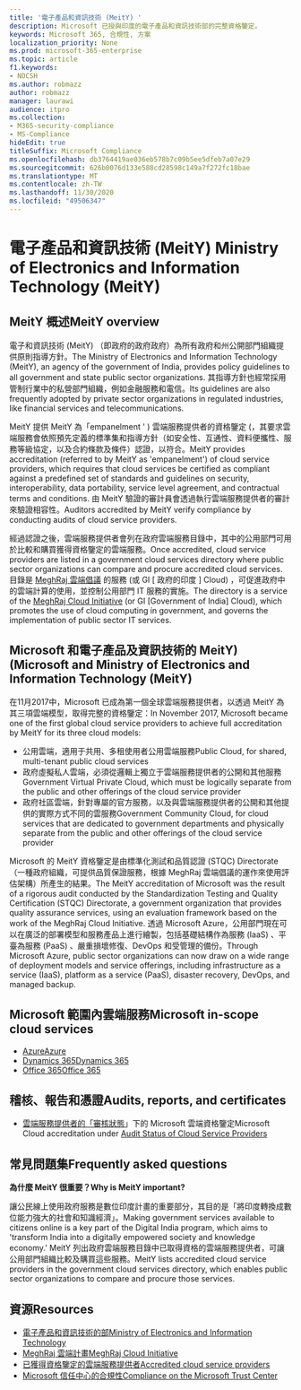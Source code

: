 ```yaml
---
title: '電子產品和資訊技術 (MeitY) '
description: Microsoft 已授與印度的電子產品和資訊技術部的完整資格鑒定。
keywords: Microsoft 365, 合規性, 方案
localization_priority: None
ms.prod: microsoft-365-enterprise
ms.topic: article
f1.keywords:
- NOCSH
ms.author: robmazz
author: robmazz
manager: laurawi
audience: itpro
ms.collection:
- M365-security-compliance
- MS-Compliance
hideEdit: true
titleSuffix: Microsoft Compliance
ms.openlocfilehash: db3764419ae036eb578b7c09b5ee5dfeb7a07e29
ms.sourcegitcommit: 626b0076d133e588cd28598c149a7f272fc18bae
ms.translationtype: MT
ms.contentlocale: zh-TW
ms.lasthandoff: 11/30/2020
ms.locfileid: "49506347"
---
```

# <a name="ministry-of-electronics-and-information-technology-meity"></a><span data-ttu-id="12d7b-104">電子產品和資訊技術 (MeitY) </span><span class="sxs-lookup"><span data-stu-id="12d7b-104">Ministry of Electronics and Information Technology (MeitY)</span></span>

## <a name="meity-overview"></a><span data-ttu-id="12d7b-105">MeitY 概述</span><span class="sxs-lookup"><span data-stu-id="12d7b-105">MeitY overview</span></span>

<span data-ttu-id="12d7b-106">電子和資訊技術 (MeitY) （即政府的政府政府）為所有政府和州公開部門組織提供原則指導方針。</span><span class="sxs-lookup"><span data-stu-id="12d7b-106">The Ministry of Electronics and Information Technology (MeitY), an agency of the government of India, provides policy guidelines to all government and state public sector organizations.</span></span> <span data-ttu-id="12d7b-107">其指導方針也經常採用管制行業中的私營部門組織，例如金融服務和電信。</span><span class="sxs-lookup"><span data-stu-id="12d7b-107">Its guidelines are also frequently adopted by private sector organizations in regulated industries, like financial services and telecommunications.</span></span>

<span data-ttu-id="12d7b-108">MeitY 提供 MeitY 為「empanelment ' ) 雲端服務提供者的資格鑒定 (，其要求雲端服務會依照預先定義的標準集和指導方針（如安全性、互通性、資料便攜性、服務等級協定，以及合約條款及條件）認證，以符合。</span><span class="sxs-lookup"><span data-stu-id="12d7b-108">MeitY provides accreditation (referred to by MeitY as 'empanelment') of cloud service providers, which requires that cloud services be certified as compliant against a predefined set of standards and guidelines on security, interoperability, data portability, service level agreement, and contractual terms and conditions.</span></span> <span data-ttu-id="12d7b-109">由 MeitY 驗證的審計員會透過執行雲端服務提供者的審計來驗證相容性。</span><span class="sxs-lookup"><span data-stu-id="12d7b-109">Auditors accredited by MeitY verify compliance by conducting audits of cloud service providers.</span></span>

<span data-ttu-id="12d7b-110">經過認證之後，雲端服務提供者會列在政府雲端服務目錄中，其中的公用部門可用於比較和購買獲得資格鑒定的雲端服務。</span><span class="sxs-lookup"><span data-stu-id="12d7b-110">Once accredited, cloud service providers are listed in a government cloud services directory where public sector organizations can compare and procure accredited cloud services.</span></span> <span data-ttu-id="12d7b-111">目錄是 [MeghRaj 雲端倡議](https://meity.gov.in/content/gi-cloud-meghraj) 的服務 (或 GI \[ 政府的印度 \] Cloud) ，可促進政府中的雲端計算的使用，並控制公用部門 IT 服務的實施。</span><span class="sxs-lookup"><span data-stu-id="12d7b-111">The directory is a service of the [MeghRaj Cloud Initiative](https://meity.gov.in/content/gi-cloud-meghraj) (or GI \[Government of India\] Cloud), which promotes the use of cloud computing in government, and governs the implementation of public sector IT services.</span></span>

## <a name="microsoft-and-ministry-of-electronics-and-information-technology-meity"></a><span data-ttu-id="12d7b-112">Microsoft 和電子產品及資訊技術的 MeitY)  (</span><span class="sxs-lookup"><span data-stu-id="12d7b-112">Microsoft and Ministry of Electronics and Information Technology (MeitY)</span></span>

<span data-ttu-id="12d7b-113">在11月2017中，Microsoft 已成為第一個全球雲端服務提供者，以透過 MeitY 為其三項雲端模型，取得完整的資格鑒定：</span><span class="sxs-lookup"><span data-stu-id="12d7b-113">In November 2017, Microsoft became one of the first global cloud service providers to achieve full accreditation by MeitY for its three cloud models:</span></span>

- <span data-ttu-id="12d7b-114">公用雲端，適用于共用、多租使用者公用雲端服務</span><span class="sxs-lookup"><span data-stu-id="12d7b-114">Public Cloud, for shared, multi-tenant public cloud services</span></span>
- <span data-ttu-id="12d7b-115">政府虛擬私人雲端，必須從邏輯上獨立于雲端服務提供者的公開和其他服務</span><span class="sxs-lookup"><span data-stu-id="12d7b-115">Government Virtual Private Cloud, which must be logically separate from the public and other offerings of the cloud service provider</span></span>
- <span data-ttu-id="12d7b-116">政府社區雲端，針對專屬的官方服務，以及與雲端服務提供者的公開和其他提供的實際方式不同的雲服務</span><span class="sxs-lookup"><span data-stu-id="12d7b-116">Government Community Cloud, for cloud services that are dedicated to government departments and physically separate from the public and other offerings of the cloud service provider</span></span>

<span data-ttu-id="12d7b-117">Microsoft 的 MeitY 資格鑒定是由標準化測試和品質認證 (STQC) Directorate （一種政府組織，可提供品質保證服務，根據 MeghRaj 雲端倡議的運作來使用評估架構）所產生的結果。</span><span class="sxs-lookup"><span data-stu-id="12d7b-117">The MeitY accreditation of Microsoft was the result of a rigorous audit conducted by the Standardization Testing and Quality Certification (STQC) Directorate, a government organization that provides quality assurance services, using an evaluation framework based on the work of the MeghRaj Cloud Initiative.</span></span> <span data-ttu-id="12d7b-118">透過 Microsoft Azure，公用部門現在可以在廣泛的部署模型和服務產品上進行繪製，包括基礎結構作為服務 (IaaS) 、平臺為服務 (PaaS) 、嚴重損壞修復、DevOps 和受管理的備份。</span><span class="sxs-lookup"><span data-stu-id="12d7b-118">Through Microsoft Azure, public sector organizations can now draw on a wide range of deployment models and service offerings, including infrastructure as a service (IaaS), platform as a service (PaaS), disaster recovery, DevOps, and managed backup.</span></span>

## <a name="microsoft-in-scope-cloud-services"></a><span data-ttu-id="12d7b-119">Microsoft 範圍內雲端服務</span><span class="sxs-lookup"><span data-stu-id="12d7b-119">Microsoft in-scope cloud services</span></span>

- [<span data-ttu-id="12d7b-120">Azure</span><span class="sxs-lookup"><span data-stu-id="12d7b-120">Azure</span></span>](https://aka.ms/AzureCompliance)
- [<span data-ttu-id="12d7b-121">Dynamics 365</span><span class="sxs-lookup"><span data-stu-id="12d7b-121">Dynamics 365</span></span>](https://download.microsoft.com/download/E/1/9/E1977163-7A86-4812-AC18-C03ADC958AAF/Microsoft_Dynamics_365_Cloud_Service_Compliance_Datasheet.pdf)
- [<span data-ttu-id="12d7b-122">Office 365</span><span class="sxs-lookup"><span data-stu-id="12d7b-122">Office 365</span></span>](https://aka.ms/Office365ComplianceOfferings)

## <a name="audits-reports-and-certificates"></a><span data-ttu-id="12d7b-123">稽核、報告和憑證</span><span class="sxs-lookup"><span data-stu-id="12d7b-123">Audits, reports, and certificates</span></span>

- <span data-ttu-id="12d7b-124">[雲端服務提供者的「審核狀態](https://meity.gov.in/content/gi-cloud-meghraj)」下的 Microsoft 雲端資格鑒定</span><span class="sxs-lookup"><span data-stu-id="12d7b-124">Microsoft Cloud accreditation under [Audit Status of Cloud Service Providers](https://meity.gov.in/content/gi-cloud-meghraj)</span></span>

## <a name="frequently-asked-questions"></a><span data-ttu-id="12d7b-125">常見問題集</span><span class="sxs-lookup"><span data-stu-id="12d7b-125">Frequently asked questions</span></span>

<span data-ttu-id="12d7b-126">**為什麼 MeitY 很重要？**</span><span class="sxs-lookup"><span data-stu-id="12d7b-126">**Why is MeitY important?**</span></span>

<span data-ttu-id="12d7b-127">讓公民線上使用政府服務是數位印度計畫的重要部分，其目的是「將印度轉換成數位能力強大的社會和知識經濟」。</span><span class="sxs-lookup"><span data-stu-id="12d7b-127">Making government services available to citizens online is a key part of the Digital India program, which aims to 'transform India into a digitally empowered society and knowledge economy.'</span></span> <span data-ttu-id="12d7b-128">MeitY 列出政府雲端服務目錄中已取得資格的雲端服務提供者，可讓公用部門組織比較及購買這些服務。</span><span class="sxs-lookup"><span data-stu-id="12d7b-128">MeitY lists accredited cloud service providers in the government cloud services directory, which enables public sector organizations to compare and procure those services.</span></span>

## <a name="resources"></a><span data-ttu-id="12d7b-129">資源</span><span class="sxs-lookup"><span data-stu-id="12d7b-129">Resources</span></span>

- [<span data-ttu-id="12d7b-130">電子產品和資訊技術的部</span><span class="sxs-lookup"><span data-stu-id="12d7b-130">Ministry of Electronics and Information Technology</span></span>](https://meity.gov.in/)
- [<span data-ttu-id="12d7b-131">MeghRaj 雲端計畫</span><span class="sxs-lookup"><span data-stu-id="12d7b-131">MeghRaj Cloud Initiative</span></span>](https://meity.gov.in/content/gi-cloud-meghraj)
- [<span data-ttu-id="12d7b-132">已獲得資格鑒定的雲端服務提供者</span><span class="sxs-lookup"><span data-stu-id="12d7b-132">Accredited cloud service providers</span></span>](https://meity.gov.in/content/gi-cloud-meghraj)
- [<span data-ttu-id="12d7b-133">Microsoft 信任中心的合規性</span><span class="sxs-lookup"><span data-stu-id="12d7b-133">Compliance on the Microsoft Trust Center</span></span>](https://www.microsoft.com/trust-center/compliance/compliance-overview)
